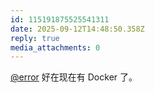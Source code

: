 ```yaml
---
id: 115191875525541311
date: 2025-09-12T14:48:50.358Z
reply: true
media_attachments: 0
---
```


[@error](https://m-i.im/@error) 好在现在有 Docker 了。

